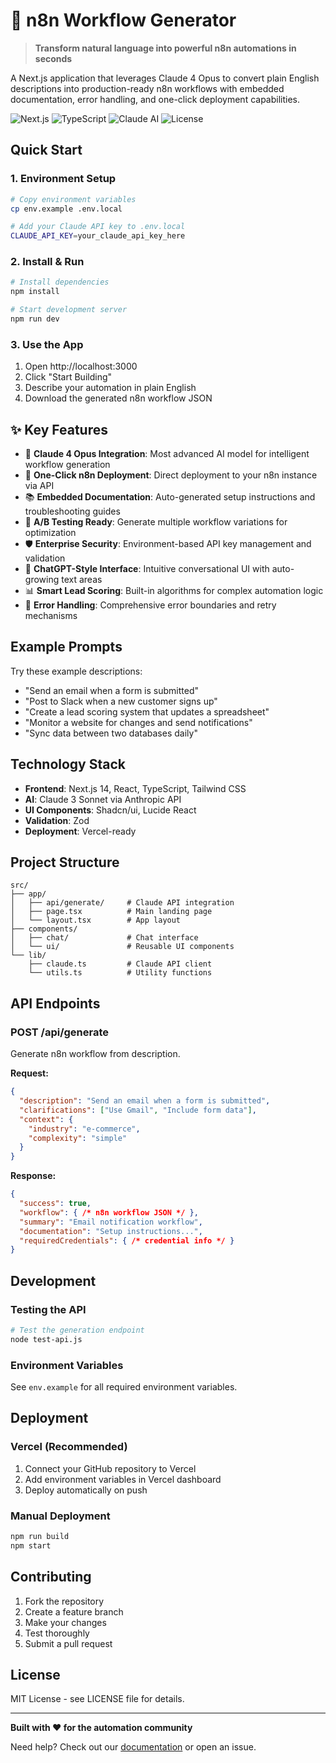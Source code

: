 # 🤖 n8n Workflow Generator

> **Transform natural language into powerful n8n automations in seconds**

A Next.js application that leverages Claude 4 Opus to convert plain English descriptions into production-ready n8n workflows with embedded documentation, error handling, and one-click deployment capabilities.

![Next.js](https://img.shields.io/badge/Next.js-14-black?style=flat-square&logo=next.js)
![TypeScript](https://img.shields.io/badge/TypeScript-blue?style=flat-square&logo=typescript)
![Claude AI](https://img.shields.io/badge/Claude_4_Opus-orange?style=flat-square)
![License](https://img.shields.io/badge/License-MIT-green?style=flat-square)

## Quick Start

### 1. Environment Setup
```bash
# Copy environment variables
cp env.example .env.local

# Add your Claude API key to .env.local
CLAUDE_API_KEY=your_claude_api_key_here
```

### 2. Install & Run
```bash
# Install dependencies
npm install

# Start development server
npm run dev
```

### 3. Use the App
1. Open http://localhost:3000
2. Click "Start Building"
3. Describe your automation in plain English
4. Download the generated n8n workflow JSON

## ✨ Key Features

- 🧠 **Claude 4 Opus Integration**: Most advanced AI model for intelligent workflow generation
- 🎯 **One-Click n8n Deployment**: Direct deployment to your n8n instance via API
- 📚 **Embedded Documentation**: Auto-generated setup instructions and troubleshooting guides
- 🔄 **A/B Testing Ready**: Generate multiple workflow variations for optimization
- 🛡️ **Enterprise Security**: Environment-based API key management and validation
- 🎨 **ChatGPT-Style Interface**: Intuitive conversational UI with auto-growing text areas
- 📊 **Smart Lead Scoring**: Built-in algorithms for complex automation logic
- 🔧 **Error Handling**: Comprehensive error boundaries and retry mechanisms

## Example Prompts

Try these example descriptions:

- "Send an email when a form is submitted"
- "Post to Slack when a new customer signs up"
- "Create a lead scoring system that updates a spreadsheet"
- "Monitor a website for changes and send notifications"
- "Sync data between two databases daily"

## Technology Stack

- **Frontend**: Next.js 14, React, TypeScript, Tailwind CSS
- **AI**: Claude 3 Sonnet via Anthropic API
- **UI Components**: Shadcn/ui, Lucide React
- **Validation**: Zod
- **Deployment**: Vercel-ready

## Project Structure

```
src/
├── app/
│   ├── api/generate/     # Claude API integration
│   ├── page.tsx          # Main landing page
│   └── layout.tsx        # App layout
├── components/
│   ├── chat/             # Chat interface
│   └── ui/               # Reusable UI components
└── lib/
    ├── claude.ts         # Claude API client
    └── utils.ts          # Utility functions
```

## API Endpoints

### POST /api/generate
Generate n8n workflow from description.

**Request:**
```json
{
  "description": "Send an email when a form is submitted",
  "clarifications": ["Use Gmail", "Include form data"],
  "context": {
    "industry": "e-commerce",
    "complexity": "simple"
  }
}
```

**Response:**
```json
{
  "success": true,
  "workflow": { /* n8n workflow JSON */ },
  "summary": "Email notification workflow",
  "documentation": "Setup instructions...",
  "requiredCredentials": { /* credential info */ }
}
```

## Development

### Testing the API
```bash
# Test the generation endpoint
node test-api.js
```

### Environment Variables
See `env.example` for all required environment variables.

## Deployment

### Vercel (Recommended)
1. Connect your GitHub repository to Vercel
2. Add environment variables in Vercel dashboard
3. Deploy automatically on push

### Manual Deployment
```bash
npm run build
npm start
```

## Contributing

1. Fork the repository
2. Create a feature branch
3. Make your changes
4. Test thoroughly
5. Submit a pull request

## License

MIT License - see LICENSE file for details.

---

**Built with ❤️ for the automation community**

Need help? Check out our [documentation](./docs/) or open an issue.
